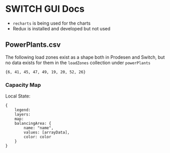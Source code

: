 # SWITCH GUI Docs


- `recharts` is being used for the charts
- Redux is installed and developed but not used

## PowerPlants.csv

The following load zones exist as a shape both in Prodesen and Switch, but no data exists for them in the `loadZones` collection under `powerPlants`

```
{6, 41, 45, 47, 49, 19, 20, 52, 26}
```

### Capacity Map

Local State:

```
{
	legend:
	layers:
	map:
	balancingArea: {
		name: "name",
		values: [arrayData],
		color: color
	}
}
```